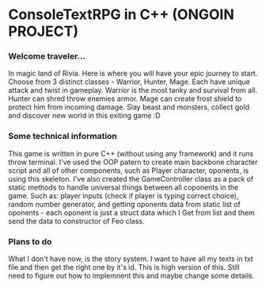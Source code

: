 # ConsoleTextRPG in C++ (ONGOIN PROJECT)

### Welcome traveler...

In magic land of Rivia. Here is where you will have your epic journey to start. Choose from 3 distinct classes - Warrior, Hunter, Mage. Each have unique attack and twist in gameplay.
Warrior is the most tanky and survival from all.
Hunter can shred throw enemies armor.
Mage can create frost shield to protect him from incoming damage.
Slay beast and monsters, collect gold and discover new world in this exiting game :D

### Some technical information

This game is written in pure C++ (without using any framework) and it runs throw terminal.
I've used the OOP patern to create main backbone character script and all of other components, such as Player character, oponents, is using this skeleton.
I've also created the GameController class as a pack of static methods to handle universal things between all coponents in the game. Such as: player inputs (check if player is typing correct choice), random number generator, and getting oponents data from static list of oponents - each oponent is just a struct data which I Get from list and them send the data to constructor of Feo class.

### Plans to do

What I don't have now, is the story system. I want to have all my texts in txt file and then get the right one by it's id. This is high version of this. Still need to figure out how to implemnent this and maybe change some details.
